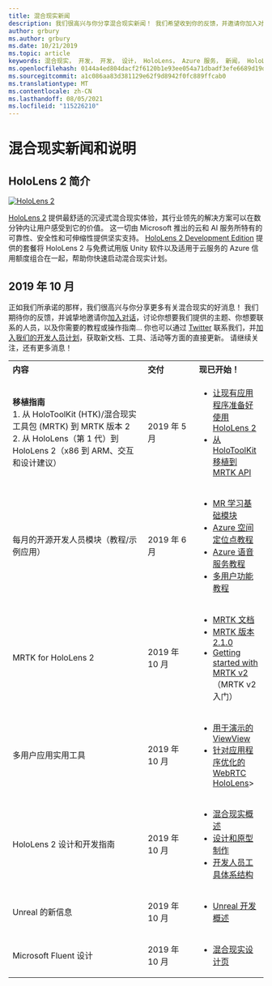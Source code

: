 ```yaml
---
title: 混合现实新闻
description: 我们很高兴与你分享混合现实新闻！ 我们希望收到你的反馈，并邀请你加入对话。
author: grbury
ms.author: grbury
ms.date: 10/21/2019
ms.topic: article
keywords: 混合现实， 开发， 开发， 设计， HoloLens， Azure 服务， 新闻， HoloLens 2
ms.openlocfilehash: 0144a4ed804dacf2f6120b1e93ee054a71dbadf3efe6689d19ded3f14233c31f
ms.sourcegitcommit: a1c086aa83d381129e62f9d8942f0fc889ffcab0
ms.translationtype: MT
ms.contentlocale: zh-CN
ms.lasthandoff: 08/05/2021
ms.locfileid: "115226210"
---
```

# <a name="mixed-reality-news-and-notes"></a>混合现实新闻和说明

## <a name="introducing-hololens-2"></a>HoloLens 2 简介

[![HoloLens 2](images/hololens2.jpg)](https://www.microsoft.com/hololens/hardware)

[HoloLens 2](https://www.microsoft.com/hololens/hardware) 提供最舒适的沉浸式混合现实体验，其行业领先的解决方案可以在数分钟内让用户感受到它的价值。 这一切由 Microsoft 推出的云和 AI 服务所特有的可靠性、安全性和可伸缩性提供坚实支持。 [HoloLens 2 Development Edition](https://www.microsoft.com//hololens/developers) 提供的套餐将 HoloLens 2 与免费试用版 Unity 软件以及适用于云服务的 Azure 信用额度组合在一起，帮助你快速启动混合现实计划。

## <a name="october-2019"></a>2019 年 10 月

正如我们所承诺的那样，我们很高兴与你分享更多有关混合现实的好消息！ 我们期待你的反馈，并诚挚地邀请你[加入对话](https://holodevelopersslack.azurewebsites.net/)，讨论你想要我们提供的主题、你想要联系的人员，以及你需要的教程或操作指南… 你也可以通过 [Twitter](https://twitter.com/MxdRealityDev) 联系我们，并[加入我们的开发人员计划](https://aka.ms/iwantmr)，获取新文档、工具、活动等方面的直接更新。 请继续关注，还有更多消息！

<table>
<tr>
<th style="width: 400px; text-align:left;">内容</th><th style="width: 125px; text-align:left;">交付</th><th style="width: 125px; text-align:left;">现已开始！</th>
</tr> 
<tr>
<td><b>移植指南</b> <br>1. 从 HoloToolKit (HTK)/混合现实工具包 (MRTK) 到 MRTK 版本 2
<br>2. 从 HoloLens（第 1 代）到 HoloLens 2（x86 到 ARM、交互和设计建议）
</td></td><td>2019 年 5 月</td><td> <ul><li><a href=https://docs.microsoft.com/windows/mixed-reality/mrtk-porting-guide>让现有应用程序准备好使用 HoloLens 2</a><li><a href=/windows/mixed-reality/mrtk-unity/updates-deployment/htk-to-mrtk-porting-guide>从 HoloToolKit 移植到 MRTK API</a></td>
</tr>
<tr>
<td>每月的开源开发人员模块（教程/示例应用）</td><td>2019 年 6 月</td><td> <ul><li><a href=https://docs.microsoft.com/windows/mixed-reality/mrlearning-base-ch1>MR 学习基础模块</a><li><a href=https://docs.microsoft.com/windows/mixed-reality/mrlearning-asa-ch1>Azure 空间定位点教程</a><li><a href=https://docs.microsoft.com/windows/mixed-reality/mrlearning-speechsdk-ch1>Azure 语音服务教程</a><li><a href=https://docs.microsoft.com/windows/mixed-reality/mrlearning-sharing(photon)-ch1>多用户功能教程</a></td>
</tr>
<tr>
<td>MRTK for HoloLens 2</td><td>2019 年 10 月</td><td> <ul><li><a href=/windows/mixed-reality/mrtk-unity>MRTK 文档</a><li><a href=https://github.com/Microsoft/MixedRealityToolkit-Unity/releases>MRTK 版本 2.1.0</a><li><a href=https://docs.microsoft.com/windows/mixed-reality/mrtk-getting-started>Getting started with MRTK v2</a>（MRTK v2 入门）</td>
</tr>
<tr>
<td>多用户应用实用工具</td><td>2019 年 10 月</td><td> <ul><li><a href=https://docs.microsoft.com/windows/mixed-reality/spectator-view>用于演示的ViewView</a><li><a href=https://github.com/microsoft/MixedReality-WebRTC>针对应用程序优化的 WebRTC HoloLens</a>></td>
</tr>
<tr>
<td>HoloLens 2 设计和开发指南</td><td>2019 年 10 月</td><td> <ul><li><a href=https://docs.microsoft.com/windows/mixed-reality/>混合现实概述</a><li><a href=https://docs.microsoft.com/windows/mixed-reality/design>设计和原型制作</a><li><a href=https://docs.microsoft.com/windows/mixed-reality/development>开发人员工具体系结构</a></td>
</tr>
<tr>
  <td>Unreal 的新信息</td><td>2019 年 10 月</td><td> <ul><li><a href=https://docs.microsoft.com/windows/mixed-reality/unreal-development-overview>Unreal 开发概述</a></td>
</tr>
<tr>
  <td>Microsoft Fluent 设计</td><td>2019 年 10 月</td><td> <ul><li><a href=https://www.microsoft.com/design/fluent/>混合现实设计页</a></td>
</tr>
</table>
